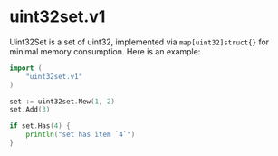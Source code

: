 uint32set.v1
======

Uint32Set is a set of uint32, implemented via `map[uint32]struct{}` for minimal memory consumption. Here is an example:

```go
import (
    "uint32set.v1"
)

set := uint32set.New(1, 2)
set.Add(3)

if set.Has(4) {
    println("set has item `4`")
}
```
